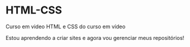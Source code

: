 # HTML-CSS
Curso em video HTML e CSS do curso em vídeo

Estou aprendendo a criar sites e agora vou gerenciar meus repositórios!